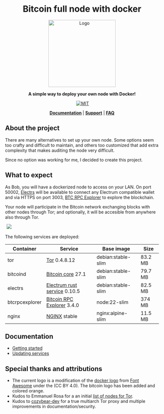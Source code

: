 <div align="center">
  <h1>Bitcoin full node with docker</h1>

  <img alt="Logo" src="./.doc/readme/logo.png" width="220"/>

  <p>
    <strong>A simple way to deploy your own node with Docker!</strong>
  </p>

  <p>
  <a href="https://github.com/reverse-hash/bitcoin-full-node-with-docker/actions/workflows/build.yml">
<img alt="" src="https://github.com/reverse-hash/bitcoin-full-node-with-docker/actions/workflows/build.yml/badge.svg"></a>
    <a href="./LICENSE.txt"><img alt="MIT" src="https://img.shields.io/badge/license-MIT-blue.svg"/></a>

  </p>

<strong><a href="#documentation">Documentation</a> </strong>
| <strong><a href="https://github.com/reverse-hash/bitcoin-full-node-with-docker/discussions">Support</a></strong>
| <strong><a href="./FAQ.md">FAQ</a></strong>

</div>

## About the project

There are many alternatives to set up your own node. Some options seem too crafty and difficult to maintain, and others too customized that add extra complexity that makes auditing the node very difficult.

Since no option was working for me, I decided to create this project.

## What to expect

As Bob, you will have a dockerized node to access on your LAN. On port 50002, <a href="https://github.com/romanz/electrs">Electrs</a> will be available to connect any Electrum compatible wallet and via HTTPS on port 3003, <a href="https://github.com/janoside/btc-rpc-explorer">BTC RPC Explorer</a> to explore the blockchain.

Your node will participate in the Bitcoin network exchanging blocks with other nodes through Tor; and optionally, it will be accesible from anywhere also through Tor.

<picture style="padding:5px">
    <source srcset=".doc/readme/diagram-dark.drawio.svg"  media="(prefers-color-scheme: dark)">
    <img src=".doc/readme/diagram-dark.drawio">
</picture>

The following services are deployed:

| Container      | Service                      | Base image         | Size     |
| -------------- | ---------------------------- | ------------------ | -------- |
| tor            | <a href="">Tor</a> 0.4.8.12 | debian:stable-slim | 83.2 MB |
| bitcoind       | <a href="https://github.com/bitcoin/bitcoin">Bitcoin core</a> 27.1 | debian:stable-slim | 79.7 MB |
| electrs        | <a href="https://github.com/romanz/electrs">Electrum rust service</a> 0.10.5 | debian:stable-slim | 82.5 MB |
| btcrpcexplorer | <a href="https://github.com/janoside/btc-rpc-explorer">Bitcoin RPC Explorer</a> 3.4.0 | node:22-slim | 374 MB |
| nginx          | <a href="https://github.com/nginxinc/docker-nginx">NGINX</a> stable | nginx:alpine-slim  | 11.5 MB  |

## Documentation

<a href="#documentation"></a>

- <a href="./GETTING_STARTED.md">Getting started</a>
- <a href="./UPDATING_SERVICES.md">Updating services</a>

## Special thanks and attributions

- The current logo is a modification of the <a href="https://fontawesome.com/icons/docker">docker logo</a> from <a href="https://fontawesome.com">Font Awesome</a> under the (CC BY 4.0). The bitcoin logo has been added and colored orange.
- Kudos to Emmanuel Rosa for a an initial <a href="https://github.com/emmanuelrosa/bitcoin-onion-nodes">list of nodes for Tor</a>.
- Kudos to <a href="https://github.com/cozybear-dev">cozybear-dev</a> for a true multiarch Tor proxy and multiple improvements in documentation/security.
